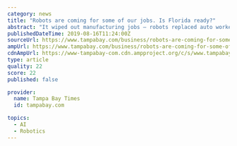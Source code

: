 ```yaml
---
category: news
title: "Robots are coming for some of our jobs. Is Florida ready?"
abstract: "It wiped out manufacturing jobs — robots replaced auto workers ... But the state is loaded with jobs vulnerable to automation and its cousin artificial intelligence. RELATED: How Florida’s job market has changed since before the Great Recession."
publishedDateTime: 2019-08-16T11:24:00Z
sourceUrl: https://www.tampabay.com/business/robots-are-coming-for-some-of-our-jobs-is-florida-ready-20190816/
ampUrl: https://www.tampabay.com/business/robots-are-coming-for-some-of-our-jobs-is-florida-ready-20190816/?template=amp
cdnAmpUrl: https://www-tampabay-com.cdn.ampproject.org/c/s/www.tampabay.com/business/robots-are-coming-for-some-of-our-jobs-is-florida-ready-20190816/?template=amp
type: article
quality: 22
score: 22
published: false

provider:
  name: Tampa Bay Times
  id: tampabay.com

topics:
  - AI
  - Robotics
---
```


